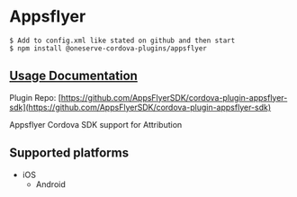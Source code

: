# Appsflyer

```text
$ Add to config.xml like stated on github and then start
$ npm install @oneserve-cordova-plugins/appsflyer
```

## [Usage Documentation](https://oneserve.gitbook.io/oneserve-cordova-plugins/plugins/appsflyer/)

Plugin Repo: [https://github.com/AppsFlyerSDK/cordova-plugin-appsflyer-sdk](https://github.com/AppsFlyerSDK/cordova-plugin-appsflyer-sdk)

Appsflyer Cordova SDK support for Attribution

## Supported platforms

* iOS
  * Android

